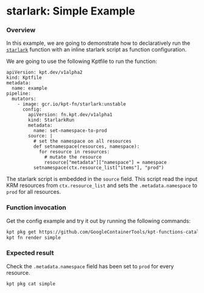 # starlark: Simple Example

### Overview

In this example, we are going to demonstrate how to declaratively run the
[`starlark`] function with an inline starlark script as function configuration.

We are going to use the following Kptfile to run the function:

```
apiVersion: kpt.dev/v1alpha2
kind: Kptfile
metadata:
  name: example
pipeline:
  mutators:
    - image: gcr.io/kpt-fn/starlark:unstable
      config:
        apiVersion: fn.kpt.dev/v1alpha1
        kind: StarlarkRun
        metadata:
          name: set-namespace-to-prod
        source: |
          # set the namespace on all resources
          def setnamespace(resources, namespace):
            for resource in resources:
              # mutate the resource
              resource["metadata"]["namespace"] = namespace
          setnamespace(ctx.resource_list["items"], "prod")
```

The starlark script is embedded in the `source` field. This script read the
input KRM resources from `ctx.resource_list` and sets the `.metadata.namespace`
to `prod` for all resources.

### Function invocation

Get the config example and try it out by running the following commands:


```sh
kpt pkg get https://github.com/GoogleContainerTools/kpt-functions-catalog.git/examples/starlark/simple .
kpt fn render simple
```

### Expected result

Check the `.metadata.namespace` field has been set to `prod` for every resource.

```sh
kpt pkg cat simple
```

[`starlark`]: https://catalog.kpt.dev/starlark/v0.1/
